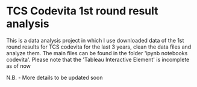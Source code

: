 # TCS Codevita 1st round result analysis
This is a data analysis project in which I use downloaded data of the 1st round results for TCS codevita for the last 3 years, clean the data files and analyze them. The main files can be found in the folder 'ipynb notebooks codevita'. Please note that the 'Tableau Interactive Element' is incomplete as of now


N.B. - More details to be updated soon